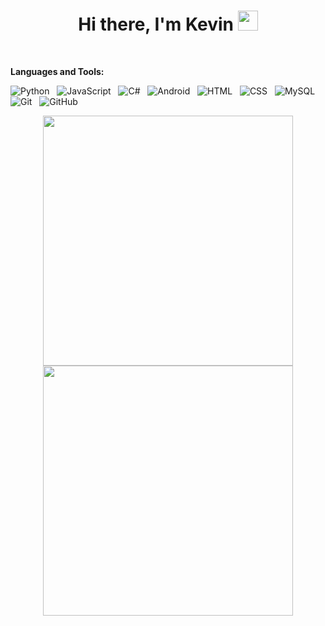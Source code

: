 <h1 align="center">Hi there, I'm Kevin <img
src="https://github.com/blackcater/blackcater/raw/main/images/Hi.gif" height="32" /></h1>

<br />

**Languages and Tools:** 

![Python](https://img.shields.io/badge/-Python-black?logo=Python&style=social)&nbsp;&nbsp;
![JavaScript](https://img.shields.io/badge/-JavaScript-black?logo=javascript&style=social)&nbsp;&nbsp;
![C#](https://img.shields.io/badge/-C-black?logo=c&style=social)&nbsp;&nbsp;
![Android](https://img.shields.io/badge/-Android-black?logo=android&style=social)&nbsp;&nbsp;
![HTML](https://img.shields.io/badge/-HTML5-black?logo=html5&style=social)&nbsp;&nbsp;
![CSS](https://img.shields.io/badge/-CSS3-black?logo=css3&style=social)&nbsp;&nbsp;
![MySQL](https://img.shields.io/badge/-MySQL-black?logo=mysql&style=social)&nbsp;&nbsp;
![Git](https://img.shields.io/badge/-Git-black?logo=git&style=social)&nbsp;&nbsp;
![GitHub](https://img.shields.io/badge/-GitHub-black?logo=github&style=social)&nbsp;&nbsp;

<div align="center">
<a href="https://github.com/HighSchoolProgrammer/HighSchoolProgrammer/">
  <img align="center" width="400" src="https://github-readme-stats.vercel.app/api?username=HighSchoolProgrammer&show_icons=true&show=reviews,discussions_started,discussions_answered,prs_merged,prs_merged_percentage&rank_icon=percentile&include_all_commits=true" />
</a>
<a href="https://github.com/HighSchoolProgrammer/HighSchoolProgrammer/">
  <img align="center" width="400" src="https://github-readme-stats.vercel.app/api/wakatime?username=kevin909867&layout=compact" />
</a>
</div>
